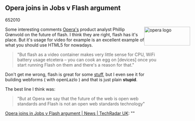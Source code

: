 <article><h1>Opera joins in Jobs v Flash argument </h1><time><span class="day">6</span><span class="month">5</span><span class="year">2010</span></time><p><img style="margin-right:-100px;float:right;" src="http://wnas.nl/user/files/img-press-logo_20100506065434.png" alt="opera logo" title="img-press-logo.png" border="0" width="150" height="61" />Some interesting comments <a href="http://www.opera.com/">Opera's</a> product analyst Phillip Grønvold on the future of flash. I think they are right, flash has it's place. But it's usage for video for example is an excellent example of what you should use HTML5 for nowadays.</p><blockquote><p>"But flash as a video container makes very little sense for CPU, WiFi battery usage etcetera – you can cook an egg on [devices] once you start running Flash on them and there's a reason for that."</p></blockquote><p>Don't get me wrong, flash is great for some <a href="http://demonsters.nl/" title="Friends of mine who are doing amazing stuff with flash">stuff</a>, but I even see it for building webforms ( with openLazlo ) and that is just plain <strong>stupid</strong>.</p><p>The best line I think was:</p><blockquote><p>"But at Opera we say that the future of the web is open web standards and Flash is not an open web standards technology"</p></blockquote><p><a href="http://www.techradar.com/news/internet/opera-joins-in-jobs-v-flash-argument-687597">Opera joins in Jobs v Flash argument | News | TechRadar UK</a>: ""</p></article>